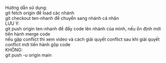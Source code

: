 Hướng dẫn sử dụng:  
git fetch origin để load các nhánh  
git checkout ten-nhanh để chuyển sang nhánh cá nhân  
LƯU Ý:  
git push origin ten-nhanh để đẩy code lên nhánh của mình, nếu ổn định mới tiến hành merge code   
nếu gặp conflict thì xem video và cách giải quyết conflict sau khi giải quyết conflict mới tiến hành gộp code  
KHÔNG:  
git push -u origin main
